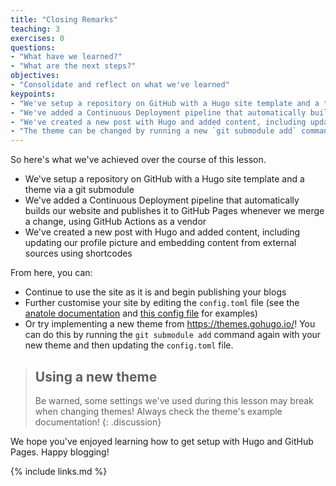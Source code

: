 ```yaml
---
title: "Closing Remarks"
teaching: 3
exercises: 0
questions:
- "What have we learned?"
- "What are the next steps?"
objectives:
- "Consolidate and reflect on what we've learned"
keypoints:
- "We've setup a repository on GitHub with a Hugo site template and a theme via a git submodule"
- "We've added a Continuous Deployment pipeline that automatically builds our website and publishes it to GitHub Pages whenever we merge a change, using GitHub Actions as a vendor"
- "We've created a new post with Hugo and added content, including updating our profile picture and embedding content from external sources using shortcodes"
- "The theme can be changed by running a new `git submodule add` command, but the configuration file will need updating"
---
```


So here's what we've achieved over the course of this lesson.

- We've setup a repository on GitHub with a Hugo site template and a theme via a git submodule
- We've added a Continuous Deployment pipeline that automatically builds our website and publishes it to GitHub Pages whenever we merge a change, using GitHub Actions as a vendor
- We've created a new post with Hugo and added content, including updating our profile picture and embedding content from external sources using shortcodes

From here, you can:

- Continue to use the site as it is and begin publishing your blogs
- Further customise your site by editing the `config.toml` file (see the [anatole documentation](https://github.com/lxndrblz/anatole/) and [this config file](https://github.com/sgibson91/sgibson91.github.io/blob/main/config.toml) for examples)
- Or try implementing a new theme from <https://themes.gohugo.io/>!
  You can do this by running the `git submodule add` command again with your new theme and then updating the `config.toml` file.

> ## Using a new theme
>
> Be warned, some settings we've used during this lesson may break when changing themes!
> Always check the theme's example documentation!
{: .discussion}

We hope you've enjoyed learning how to get setup with Hugo and GitHub Pages.
Happy blogging!

{% include links.md %}
